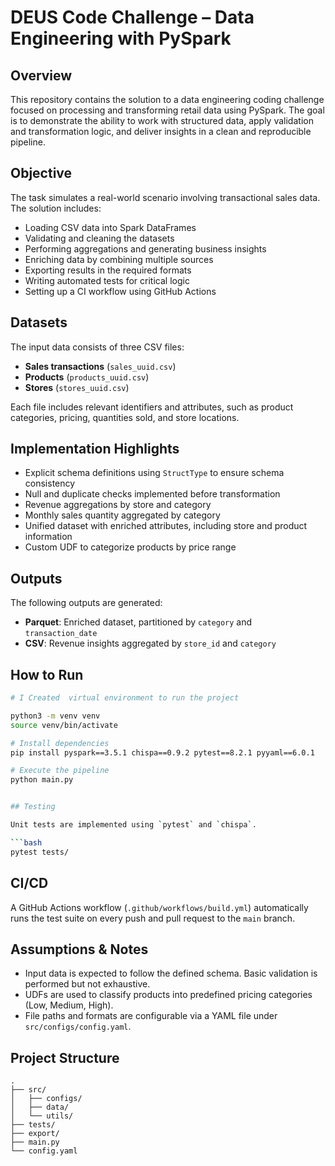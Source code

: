 # DEUS Code Challenge – Data Engineering with PySpark

## Overview

This repository contains the solution to a data engineering coding challenge focused on processing and transforming retail data using PySpark. The goal is to demonstrate the ability to work with structured data, apply validation and transformation logic, and deliver insights in a clean and reproducible pipeline.

## Objective

The task simulates a real-world scenario involving transactional sales data. The solution includes:
- Loading CSV data into Spark DataFrames
- Validating and cleaning the datasets
- Performing aggregations and generating business insights
- Enriching data by combining multiple sources
- Exporting results in the required formats
- Writing automated tests for critical logic
- Setting up a CI workflow using GitHub Actions

## Datasets

The input data consists of three CSV files:
- **Sales transactions** (`sales_uuid.csv`)
- **Products** (`products_uuid.csv`)
- **Stores** (`stores_uuid.csv`)

Each file includes relevant identifiers and attributes, such as product categories, pricing, quantities sold, and store locations.

## Implementation Highlights

- Explicit schema definitions using `StructType` to ensure schema consistency
- Null and duplicate checks implemented before transformation
- Revenue aggregations by store and category
- Monthly sales quantity aggregated by category
- Unified dataset with enriched attributes, including store and product information
- Custom UDF to categorize products by price range

## Outputs

The following outputs are generated:
- **Parquet**: Enriched dataset, partitioned by `category` and `transaction_date`
- **CSV**: Revenue insights aggregated by `store_id` and `category`

## How to Run

```bash
# I Created  virtual environment to run the project

python3 -m venv venv
source venv/bin/activate

# Install dependencies
pip install pyspark==3.5.1 chispa==0.9.2 pytest==8.2.1 pyyaml==6.0.1

# Execute the pipeline
python main.py


## Testing

Unit tests are implemented using `pytest` and `chispa`.

```bash
pytest tests/
```

## CI/CD

A GitHub Actions workflow (`.github/workflows/build.yml`) automatically runs the test suite on every push and pull request to the `main` branch.

## Assumptions & Notes

- Input data is expected to follow the defined schema. Basic validation is performed but not exhaustive.
- UDFs are used to classify products into predefined pricing categories (Low, Medium, High).
- File paths and formats are configurable via a YAML file under `src/configs/config.yaml`.

## Project Structure

```
.
├── src/
│   ├── configs/
│   ├── data/
│   └── utils/
├── tests/
├── export/
├── main.py
└── config.yaml
```


